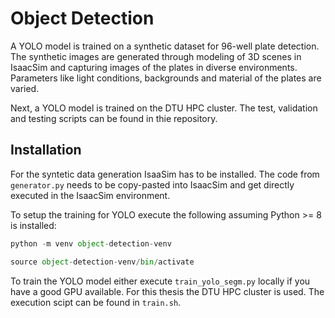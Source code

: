 # Object Detection 

A YOLO model is trained on a synthetic dataset for 96-well plate detection. The synthetic images are generated through modeling of 3D scenes in IsaacSim and capturing images of the plates in diverse environments. Parameters like light conditions, backgrounds and material of the plates are varied. 

Next, a YOLO model is trained on the DTU HPC cluster. The test, validation and testing scripts can be found in thie repository.

## Installation
For the syntetic data generation IsaaSim has to be installed. The code from `generator.py` needs to be copy-pasted into IsaacSim and get directly executed in the IsaacSim environment.

To setup the training for YOLO execute the following assuming Python >= 8 is installed:

```python
python -m venv object-detection-venv
```
```python
source object-detection-venv/bin/activate
```

To train the YOLO model either execute `train_yolo_segm.py` locally if you have a good GPU available. For this thesis the DTU HPC cluster is used. The execution scipt can be found in `train.sh`.
